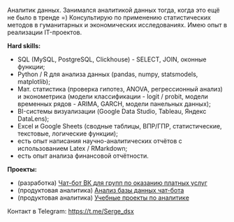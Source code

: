 Аналитик данных. Занимался аналитикой данных тогда, когда это ещё не было в тренде =) Консультирую по применению статистических методов в гуманитарных и экономических исследованиях. Имею опыт в реализации IT-проектов.

**Hard skills:**
* SQL (MySQL, PostgreSQL, Clickhouse) - SELECT, JOIN, оконные функции;
* Python / R для анализа данных (pandas, numpy, statsmodels, matplotlib);
* Мат. статистика (проверка гипотез, ANOVA, регрессионный анализ) и эконометрика (модели классификации - logit / probit, модели временных рядов - ARIMA, GARCH, модели панельных данных);
* BI-системы визуализации (Google Data Studio, Tableau, Яндекс DataLens);
* Excel и Google Sheets (сводные таблицы, ВПР/ГПР, статистические, текстовые, логические функции);
* есть опыт написания научно-аналитических отчётов с использованием Latex / RMarkdown;
* есть опыт анализа финансовой отчётности.

**Проекты:**
- (разработка) [Чат-бот ВК для групп по оказанию платных услуг](https://github.com/SergeDSX/vk_demo_bot)
- (продуктовая аналитика) [Анализ базы данных чат-бота](https://github.com/SergeDSX/Chatbot_analytics)
- (продуктовая аналитика) [Учебные проекты по аналитике](https://github.com/SergeDSX/Educational_projects)

Контакт в Telegram: https://t.me/Serge_dsx

<!---
SergeDSX/SergeDSX is a ✨ special ✨ repository because its `README.md` (this file) appears on your GitHub profile.
You can click the Preview link to take a look at your changes.

--->

